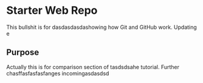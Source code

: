 # Starter Web Repo

This bullshit is for dasdasdasdashowing how Git and GitHub work. Updating e

## Purpose

Actually this is for comparison section of tasdsdsahe tutorial. Further chasffasfasfasfanges incomingasdasdsd